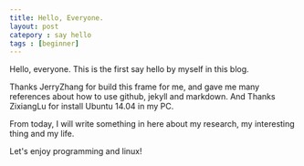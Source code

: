 ```yaml
---
title: Hello, Everyone.
layout: post
catepory : say hello
tags : [beginner]
---
```


Hello, everyone. This is the first say hello by myself in this blog.

Thanks JerryZhang for build this frame for me, and gave me many references about how to use github, jekyll and markdown. And Thanks ZixiangLu for install Ubuntu 14.04 in my PC.

From today, I will write something in here about my research, my interesting thing and my life.

Let's enjoy programming and linux!
